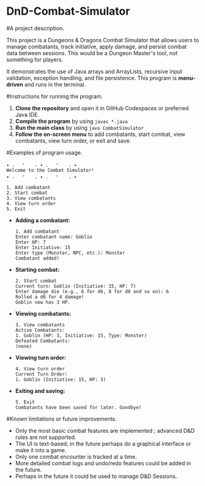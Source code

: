 # DnD-Combat-Simulator

#A project description.

This project is a Dungeons & Dragons Combat Simulator that allows users to manage combatants, track initiative, apply damage, and persist combat data between sessions. This would be a Dungeon Master's tool, not something for players.

It demonstrates the use of Java arrays and ArrayLists, recursive input validation, exception handling, and file persistence. This program is **menu-driven** and runs in the terminal.

#Instructions for running the program.

1. **Clone the repository** and open it in GitHub Codespaces or preferred Java IDE.
2. **Compile the program** by using `javac *.java`
3. **Run the main class** by using `java CombatSimulator`
4. **Follow the on-screen menu** to add combatants, start combat, view combatants, view turn order, or exit and save.

#Examples of program usage.

```
✦ . 　⁺ 　 . ✦ . 　⁺ 　 . ✦
Welcome to the Combat Simulator!
✦ . 　⁺ 　 . ✦ . 　⁺ 　 . ✦

1. Add combatant
2. Start combat
3. View combatants
4. View turn order
5. Exit

```

- **Adding a combatant:**
  
  ```
  1. Add combatant
  Enter combatant name: Goblin
  Enter HP: 7
  Enter Initiative: 15
  Enter type (Monster, NPC, etc.): Monster
  Combatant added!
  ```

- **Starting combat:**
  ```
  2. Start combat
  Current turn: Goblin (Initiative: 15, HP: 7)
  Enter damage die (e.g., 6 for d6, 8 for d8 and so on): 6
  Rolled a d6 for 4 damage!
  Goblin now has 3 HP.
  ```

- **Viewing combatants:**
  ```
  3. View combatants
  Active Combatants:
  1. Goblin (HP: 3, Initiative: 15, Type: Monster)
  Defeated Combatants:
  (none)
  ```

- **Viewing turn order:**
  ```
  4. View turn order
  Current Turn Order:
  1. Goblin (Initiative: 15, HP: 3)
  ```

- **Exiting and saving:**
  ```
  5. Exit
  Combatants have been saved for later. Goodbye!
  ```

#Known limitations or future improvements.
 - Only the most basic combat features are implemented ; advanced D&D rules are not supported.
 - The UI is text-based; in the future perhaps do a graphical interface or make it into a game.
 - Only one combat encounter is tracked at a time.
 - More detailed combat logs and undo/redo features could be added in the future.
 - Perhaps in the future it could be used to manage D&D Sessions.